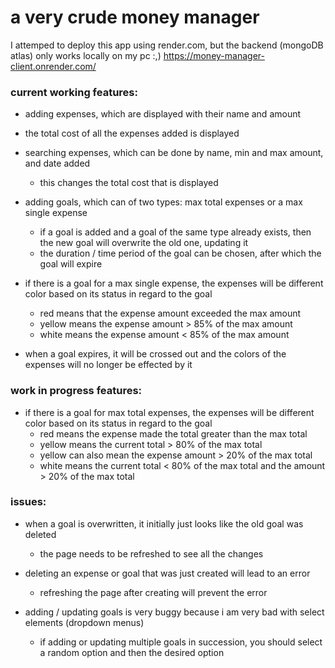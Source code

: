 # a very crude money manager

I attemped to deploy this app using render.com, but the backend (mongoDB atlas) only works locally on my pc :,)
https://money-manager-client.onrender.com/

### current working features:
  - adding expenses, which are displayed with their name and amount

  - the total cost of all the expenses added is displayed

  - searching expenses, which can be done by name, min and max amount, and date added
    - this changes the total cost that is displayed

  - adding goals, which can of two types: max total expenses or a max single expense
    - if a goal is added and a goal of the same type already exists, then the new goal will overwrite the old one, updating it
    - the duration / time period of the goal can be chosen, after which the goal will expire

  - if there is a goal for a max single expense, the expenses will be different color based on its status in regard to the goal
    - red means that the expense amount exceeded the max amount
    - yellow means the expense amount > 85% of the max amount
    - white means the expense amount < 85% of the max amount

  - when a goal expires, it will be crossed out and the colors of the expenses will no longer be effected by it

### work in progress features:
  - if there is a goal for max total expenses, the expenses will be different color based on its status in regard to the goal
    - red means the expense made the total greater than the max total
    - yellow means the current total > 80% of the max total
    - yellow can also mean the expense amount > 20% of the max total
    - white means the current total < 80% of the max total and the amount > 20% of the max total

### issues:
  - when a goal is overwritten, it initially just looks like the old goal was deleted
    - the page needs to be refreshed to see all the changes

  - deleting an expense or goal that was just created will lead to an error
    - refreshing the page after creating will prevent the error

  - adding / updating goals is very buggy because i am very bad with select elements (dropdown menus)
    - if adding or updating multiple goals in succession, you should select a random option and then the desired option
